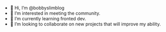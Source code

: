- 👋 Hi, I’m @bobbyslimblog
- 👀 I’m interested in meeting the community.
- 🌱 I’m currently learning fronted dev.
- 💞️ I’m looking to collaborate on new projects that will improve my ability.
